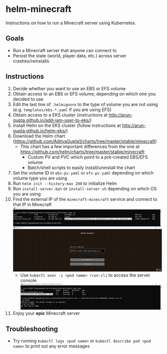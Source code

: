 # helm-minecraft

Instructions on how to run a Minecraft server using Kubernetes.

## Goals

- Run a Minecraft server that anyone can connect to
- Persist the state (world, player data, etc.) across server crashes/reinstalls

## Instructions

1. Decide whether you want to use an EBS or EFS volume
2. Obtain access to an EBS or EFS volume, depending on which one you decided to use
2. Edit the last line of `.helmignore` to the type of volume you are not using (e.g. `templates/ebs-*.yaml` if you are using EFS)
3. Obtain access to a EKS cluster (instructions at http://arun-gupta.github.io/add-iam-user-to-eks/)
4. Install Helm on the EKS cluster (follow instructions at http://arun-gupta.github.io/helm-eks/) 	
5. Download the Helm chart (https://github.com/AdityaGupta1/charts/tree/master/stable/minecraft)
    - This chart has a few important differences from the one at https://github.com/helm/charts/tree/master/stable/minecraft:
        - Custom PV and PVC which point to a pre-created EBS/EFS volume
        - Batch/shell scripts to easily install/uninstall the chart 
6. Set the volume ID in `ebs-pv.yaml` or `efs-pv.yaml` depending on which volume type you are using
7. Run `helm init --history-max 200` to initialize Helm
8. Run `install-server.bat` or `install-server.sh` depending on which OS you are using
9. Find the external IP of the `minecraft-minecraft` service and connect to that IP in Minecraft
![](server-ip.png)
    - Use `kubectl exec -i <pod name> rcon-cli` to access the server console
![](console.png)
10. Enjoy your **epic** Minecraft server

## Troubleshooting

- Try running `kubectl logs <pod name>` or `kubectl describe pod <pod name>` to print out any error messages